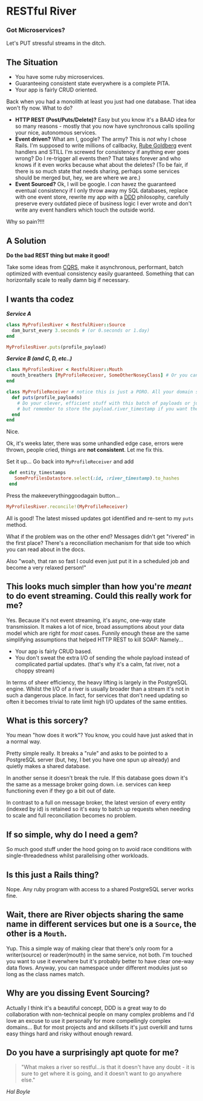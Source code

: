 
# RESTful River

### Got Microservices? 
Let's PUT stressful streams in the ditch.

## The Situation

- You have some ruby microservices.
- Guaranteeing consistent state everywhere is a complete PITA.
- Your app is fairly CRUD oriented.

Back when you had a monolith at least you just had one database. That idea won't fly now. What to do?
- **HTTP REST (Post/Puts/Delete)?** Easy but you know it's a BAAD idea for so many reasons - mostly that you now have synchronous calls spoiling your nice, autonomous services.
- **Event driven?** What am I, google? The army? This is *not* why I chose Rails. I'm supposed to write millions of callbacky, [Rube Goldberg](https://en.wikipedia.org/wiki/Rube_Goldberg_machine) event handlers and STILL I'm screwed for consistency if anything ever goes wrong? Do I re-trigger all events then? That takes forever and who knows if it even works because what about the deletes? (To be fair, if there is so much state that needs sharing, perhaps some services should be merged but, hey, we are where we are.)
- **Event Sourced?** Ok, I will be google. I *can* havez the guaranteed eventual consistency if I only throw away my SQL databases, replace with one event store, rewrite my app with a [DDD](https://airbrake.io/blog/software-design/domain-driven-design) philosophy, carefully preserve every outdated piece of business logic I ever wrote and don't write any event handlers which touch the outside world. 

Why so pain?!!!
 
## A Solution

**Do the bad REST thing but make it good!**

Take some ideas from [CQRS](https://martinfowler.com/bliki/CQRS.html), make it asynchronous, performant, batch optimized with eventual consistency easily guaranteed. Something that can horizontally scale to really damn big if necessary.

## I wants tha codez

***Service A***
```ruby
class MyProfilesRiver < RestfulRiver::Source
  dam_burst_every 3.seconds # (or 0.seconds or 1.day)
end

MyProfilesRiver.puts(profile_payload)
```

***Service B (and C, D, etc..)***

```ruby
class MyProfilesRiver < RestfulRiver::Mouth
  mouth_breathers [MyProfileReceiver, SomeOtherNoseyClass] # Or you can say `listeners` if you have no joy.
end

class MyProfileReceiver # notice this is just a PORO. All your domain specific logic won't get too tangled with this gem.
  def puts(profile_payloads)
	# Do your clever, efficient stuff with this batch of payloads or just n+1 if it's no biggy
	# but remember to store the payload.river_timestamp if you want the really good stuff I'll tell you next.
  end
end
```
Nice.

Ok, it's weeks later, there was some unhandled edge case, errors were thrown, people cried, things are **not consistent**. Let me fix this.

Set it up... Go back into `MyProfileReceiver` and add
```ruby
 def entity_timestamps
   SomeProfilesDatastore.select(:id, :river_timestamp).to_hashes
 end
```
Press the makeeverythinggoodagain button...
```ruby
MyProfilesRiver.reconcile!(MyProfileReceiver)
```
All is good! The latest missed updates got identified and re-sent to my `puts` method.

What if the problem was on the other end? Messages didn't get "rivered" in the first place? There's a reconciliation mechanism for that side too which you can read about in the docs.

Also "woah, that ran so fast I could even just put it in a scheduled job and become a very relaxed person!" 

## This looks much simpler than how you're *meant* to do event streaming. Could this really work for me?

Yes. Because it's not event streaming, it's async, one-way state transmission. It makes a lot of nice, broad assumptions about your data model which are right for *most* cases.  Funnily enough these are the same simplifying assumptions that helped HTTP REST to kill SOAP: Namely...

-  Your app is fairly CRUD based.
-  You don't sweat the extra I/O of sending the whole payload instead of complicated partial updates. (that's why it's a calm, fat river, not a choppy stream)

In terms of sheer efficiency, the heavy lifting is largely in the PostgreSQL engine. Whilst the I/O of a river is usually broader than a stream it's not in such a dangerous place. In fact, for services that don't need updating so often it becomes trivial to rate limit high I/O updates of the same entities.

## What is this sorcery?

You mean "how does it work"? You know, you could have just asked that in a normal way. 

Pretty simple really. It breaks a "rule" and asks to be pointed to a PostgreSQL server (but, hey, I bet you have one spun up already) and quietly makes a shared database. 

In another sense it doesn't break the rule. If this database goes down it's the same as a message broker going down. i.e. services can keep functioning even if they go a bit out of date.

In contrast to a full on message broker,  the latest version of every entity (indexed by id) is retained so it's easy to batch up requests when needing to scale and full
reconciliation becomes no problem.

## If so simple, why do I need a gem?

So much good stuff under the hood going on to avoid race conditions with single-threadedness whilst parallelising other workloads.


## Is this just a Rails thing?

Nope. Any ruby program with access to a shared PostgreSQL server works fine.

## Wait, there are River objects sharing the same name in different services but one is a `Source`, the other is a `Mouth`.

Yup. This a simple way of making clear that there's only room for a writer(source) or reader(mouth) in the same service, not both. I'm touched you want to use it everwhere but it's probably better to have clear one-way data flows. Anyway, you can namespace under different modules just so long as the class names match.

## Why are you dissing Event Sourcing?

Actually I think it's a beautiful concept, DDD is a great way to do collaboration with non-technical people on many complex problems and I'd love an excuse to use it personally for more compellingly complex domains... But for most projects and and skillsets it's just overkill and turns easy things hard and risky without enough reward.

## Do you have a surprisingly apt quote for me?

> "What makes a river so restful...is that it doesn't have any
> doubt - it is sure to get where it is going, and it doesn't want to go
> anywhere else."

 *Hal Boyle*

